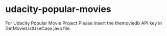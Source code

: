 # udacity-popular-movies
For Udacity Popular Movie Project
Please insert the themoviedb API key in GetMovieListUseCase.java file.
